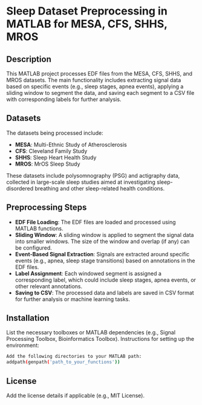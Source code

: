 
# Sleep Dataset Preprocessing in MATLAB for MESA, CFS, SHHS, MROS

## Description
This MATLAB project processes EDF files from the MESA, CFS, SHHS, and MROS datasets. The main functionality includes extracting signal data based on specific events (e.g., sleep stages, apnea events), applying a sliding window to segment the data, and saving each segment to a CSV file with corresponding labels for further analysis.

## Datasets
The datasets being processed include:
- **MESA**: Multi-Ethnic Study of Atherosclerosis
- **CFS**: Cleveland Family Study
- **SHHS**: Sleep Heart Health Study
- **MROS**: MrOS Sleep Study

These datasets include polysomnography (PSG) and actigraphy data, collected in large-scale sleep studies aimed at investigating sleep-disordered breathing and other sleep-related health conditions.

## Preprocessing Steps
- **EDF File Loading**: The EDF files are loaded and processed using MATLAB functions.
- **Sliding Window**: A sliding window is applied to segment the signal data into smaller windows. The size of the window and overlap (if any) can be configured.
- **Event-Based Signal Extraction**: Signals are extracted around specific events (e.g., apnea, sleep stage transitions) based on annotations in the EDF files.
- **Label Assignment**: Each windowed segment is assigned a corresponding label, which could include sleep stages, apnea events, or other relevant annotations.
- **Saving to CSV**: The processed data and labels are saved in CSV format for further analysis or machine learning tasks.

## Installation
List the necessary toolboxes or MATLAB dependencies (e.g., Signal Processing Toolbox, Bioinformatics Toolbox).
Instructions for setting up the environment:
```bash
Add the following directories to your MATLAB path:
addpath(genpath('path_to_your_functions'))
```

## License
Add the license details if applicable (e.g., MIT License).
